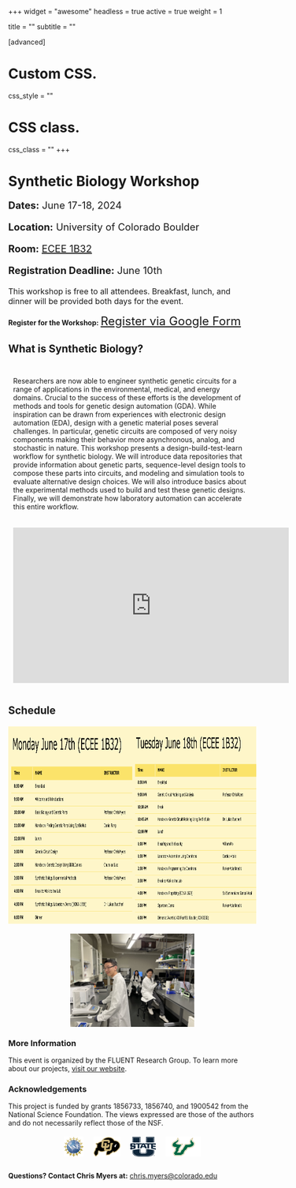 +++
widget = "awesome"
headless = true
active = true
weight = 1

title = ""
subtitle = ""
  
[advanced]
 # Custom CSS. 
 css_style = ""
 
 # CSS class.
 css_class = ""
+++

# Synthetic Biology Workshop

<p style="font-size: 20px;"><strong>Dates:</strong> June 17-18, 2024</p>
<p style="font-size: 20px;"><strong >Location:</strong> University of Colorado Boulder</p>
<p style="font-size: 20px;"><strong>Room:</strong> <a href="https://maps.app.goo.gl/ka7DZ5GvqMiCRNNj7">ECEE 1B32</a></p>

<p style="font-size: 20px;"><strong>Registration Deadline:</strong> June 10th</p>

<p style="font-size: 16px;">This workshop is free to all attendees. Breakfast, lunch, and dinner will be provided both days for the event.</p>

**Register for the Workshop:** <a href="https://docs.google.com/forms/d/e/1FAIpQLSfJymK6jK3u3jopTuSWuPojhUD9RnT1k_hsTVJVtsjka_QKSA/viewform?usp=sf_link" style="font-size: 24px;">Register via Google Form</a>


## <span style="font-weight: bold;">What is Synthetic Biology?</span>


<div style="display: flex; flex-wrap: wrap; margin-top: 20px;">
    <div style="flex: 1; min-width: 250px; padding: 10px; display: inline">
        <p>Researchers are now able to engineer synthetic genetic circuits for a range of applications in the environmental, medical, and energy domains. Crucial to the success of these efforts is the development of methods and tools for genetic design automation (GDA). While inspiration can be drawn from experiences with electronic design automation (EDA), design with a genetic material poses several challenges. In particular, genetic circuits are composed of very noisy components making their behavior more asynchronous, analog, and stochastic in nature. This workshop presents a design-build-test-learn workflow for synthetic biology. We will introduce data repositories that provide information about genetic parts, sequence-level design tools to compose these parts into circuits, and modeling and simulation tools to evaluate alternative design choices. We will also introduce basics about the experimental methods used to build and test these genetic designs. Finally, we will demonstrate how laboratory automation can accelerate this entire workflow.</p>
    </div>
    <div style="flex: 1; min-width: 250px; padding: 10px;">
        <iframe width="560" height="315" src="https://www.youtube.com/embed/zggU1KCgc7A?si=q9Z2_HH18-ZcNIFT" title="YouTube video player" frameborder="0" allow="accelerometer; autoplay; clipboard-write; encrypted-media; gyroscope; picture-in-picture; web-share" referrerpolicy="strict-origin-when-cross-origin" allowfullscreen></iframe>
    </div>
</div>

## <span style="font-weight: bold;">Schedule</span>

<div style="text-align: center; margin-top: 20px; margin-bottom: 20px; display: flex;
  flex-direction: row;">
    <img src="schedule_mon.png" alt="Monday Schedule" style="height: 400px; max-width: 50%; margin: auto;">
    <img src="schedule_tue.png" alt="Tuesday Schedule" style="height: 400px; max-width: 50%; margin: auto;">
</div>

<div style="text-align: center; margin-top: 20px; margin-bottom: 20px; display: flex;
  flex-direction: column;">
    <img src="IMG_9397.jpg" alt="Amazing Scientists at Work!" style="max-width: 50%; height: auto; margin: auto; align-items: flex-start;">
</div>


### More Information

<div style="display: inline;">
    <p>This event is organized by the FLUENT Research Group. To learn more about our projects, <a href="https://fluentverification.github.io">visit our website</a>.</p>
</div>

### Acknowledgements

This project is funded by grants 1856733, 1856740, and 1900542 from the National Science Foundation. The views expressed are those of the authors and do not necessarily reflect those of the NSF.

<div style="display: flex; justify-content: center; align-items: center; gap: 20px; margin-top: 20px; margin-bottom: 30px;">
    <img src="nsf.jpeg" alt="NSF Logo" style="max-height: 40px;">
    <img src="cu.png" alt="CU Boulder Logo" style="max-height: 40px;">
    <img src="UState.png" alt="Utah State University Logo" style="max-height: 40px;">
    <img src="USF.png" alt="University of South Florida Logo" style="max-height: 40px;">
</div>

**Questions? Contact Chris Myers at:** chris.myers@colorado.edu
